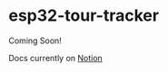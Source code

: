 # esp32-tour-tracker

Coming Soon!

Docs currently on
[Notion](https://painzone.notion.site/Text-bc3a5cf25fa74edf92d0c843cf06fc5a)